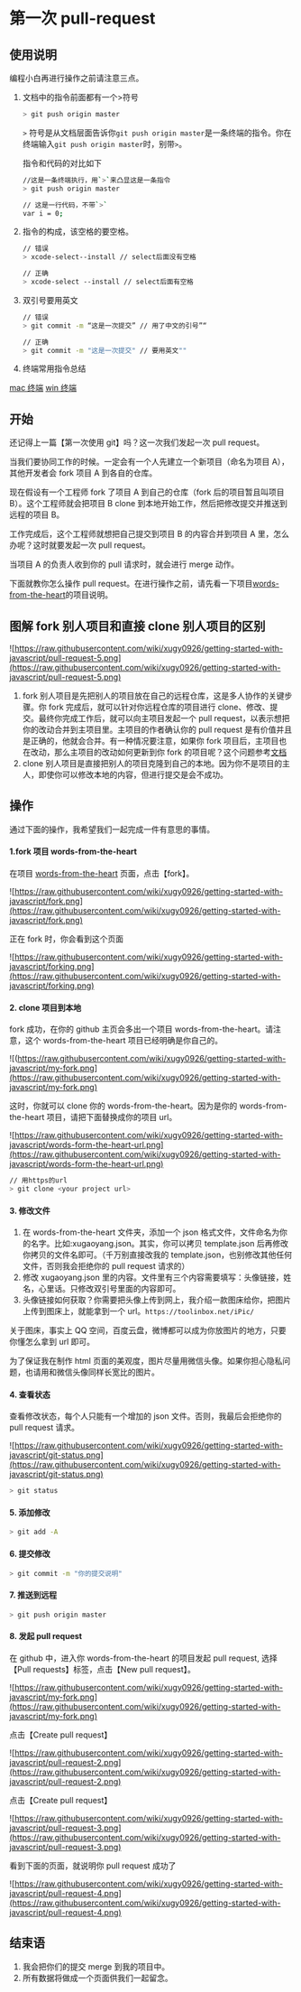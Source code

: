 # 第一次 pull-request

## 使用说明

编程小白再进行操作之前请注意三点。

1. 文档中的指令前面都有一个>符号

    ```bash
    > git push origin master
    ```

    `>` 符号是从文档层面告诉你`git push origin master`是一条终端的指令。你在终端输入`git push origin master`时，别带`>`。

    指令和代码的对比如下

    ```bash
    //这是一条终端执行，用`>`来凸显这是一条指令
    > git push origin master

    // 这是一行代码，不带`>`
    var i = 0;
    ```

2. 指令的构成，该空格的要空格。

    ```bash
    // 错误
    > xcode-select--install // select后面没有空格

    // 正确
    > xcode-select --install // select后面有空格
    ```

3. 双引号要用英文

    ```bash
    // 错误
    > git commit -m “这是一次提交” // 用了中文的引号”“

    // 正确
    > git commit -m "这是一次提交" // 要用英文""
    ```

4. 终端常用指令总结

[mac 终端](https://github.com/xugy0926/getting-started-with-javascript/blob/master/topics/MAC-Terminal-command-list.md)
[win 终端](https://github.com/xugy0926/getting-started-with-javascript/blob/master/topics/Win-Command-list.md)

## 开始

还记得上一篇【第一次使用 git】吗？这一次我们发起一次 pull request。

当我们要协同工作的时候。一定会有一个人先建立一个新项目（命名为项目 A），其他开发者会 fork 项目 A 到各自的仓库。

现在假设有一个工程师 fork 了项目 A 到自己的仓库（fork 后的项目暂且叫项目 B）。这个工程师就会把项目 B clone 到本地开始工作，然后把修改提交并推送到远程的项目 B。

工作完成后，这个工程师就想把自己提交到项目 B 的内容合并到项目 A 里，怎么办呢？这时就要发起一次 pull request。

当项目 A 的负责人收到你的 pull 请求时，就会进行 merge 动作。

下面就教你怎么操作 pull request。在进行操作之前，请先看一下项目[words-from-the-heart](https://github.com/xugy0926/words-from-the-heart)的项目说明。

## 图解 fork 别人项目和直接 clone 别人项目的区别

![https://raw.githubusercontent.com/wiki/xugy0926/getting-started-with-javascript/pull-request-5.png](https://raw.githubusercontent.com/wiki/xugy0926/getting-started-with-javascript/pull-request-5.png)

1. fork 别人项目是先把别人的项目放在自己的远程仓库，这是多人协作的关键步骤。你 fork 完成后，就可以针对你远程仓库的项目进行 clone、修改、提交。最终你完成工作后，就可以向主项目发起一个 pull request，以表示想把你的改动合并到主项目里。主项目的作者确认你的 pull request 是有价值并且是正确的，他就会合并。有一种情况要注意，如果你 fork 项目后，主项目也在改动，那么主项目的改动如何更新到你 fork 的项目呢？这个问题参考[文档](https://github.com/xugy0926/getting-started-with-javascript/blob/master/topics/%E5%A6%82%E4%BD%95%E4%BB%8E%E4%B8%BB%E9%A1%B9%E7%9B%AE%E6%9B%B4%E6%96%B0fork%E7%9A%84%E9%A1%B9%E7%9B%AE.md)
2. clone 别人项目是直接把别人的项目克隆到自己的本地。因为你不是项目的主人，即使你可以修改本地的内容，但进行提交是会不成功。

## 操作

通过下面的操作，我希望我们一起完成一件有意思的事情。

#### 1.fork 项目 words-from-the-heart

在项目 [words-from-the-heart](https://github.com/xugy0926/words-from-the-heart) 页面，点击【fork】。

![https://raw.githubusercontent.com/wiki/xugy0926/getting-started-with-javascript/fork.png](https://raw.githubusercontent.com/wiki/xugy0926/getting-started-with-javascript/fork.png)

正在 fork 时，你会看到这个页面

![https://raw.githubusercontent.com/wiki/xugy0926/getting-started-with-javascript/forking.png](https://raw.githubusercontent.com/wiki/xugy0926/getting-started-with-javascript/forking.png)

#### 2. clone 项目到本地

fork 成功，在你的 github 主页会多出一个项目 words-from-the-heart。请注意，这个 words-from-the-heart 项目已经明确是你自己的。

![(https://raw.githubusercontent.com/wiki/xugy0926/getting-started-with-javascript/my-fork.png](https://raw.githubusercontent.com/wiki/xugy0926/getting-started-with-javascript/my-fork.png)

这时，你就可以 clone 你的 words-from-the-heart。因为是你的 words-from-the-heart 项目，请把下面<your project url>替换成你的项目 url。

![https://raw.githubusercontent.com/wiki/xugy0926/getting-started-with-javascript/words-form-the-heart-url.png](https://raw.githubusercontent.com/wiki/xugy0926/getting-started-with-javascript/words-form-the-heart-url.png)

```bash
// 用https的url
> git clone <your project url>
```

#### 3. 修改文件

1. 在 words-from-the-heart 文件夹，添加一个 json 格式文件，文件命名为你的名字。比如:xugaoyang.json。其实，你可以拷贝 template.json 后再修改你拷贝的文件名即可。（千万别直接改我的 template.json，也别修改其他任何文件，否则我会拒绝你的 pull request 请求的）
2. 修改 xugaoyang.json 里的内容。文件里有三个内容需要填写：头像链接，姓名，心里话。只修改双引号里面的内容即可。
3. 头像链接如何获取？你需要把头像上传到网上，我介绍一款图床给你，把图片上传到图床上，就能拿到一个 url。`https://toolinbox.net/iPic/`

关于图床，事实上 QQ 空间，百度云盘，微博都可以成为你放图片的地方，只要你懂怎么拿到 url 即可。

为了保证我在制作 html 页面的美观度，图片尽量用微信头像。如果你担心隐私问题，也请用和微信头像同样长宽比的图片。

#### 4. 查看状态

查看修改状态，每个人只能有一个增加的 json 文件。否则，我最后会拒绝你的 pull request 请求。

![https://raw.githubusercontent.com/wiki/xugy0926/getting-started-with-javascript/git-status.png](https://raw.githubusercontent.com/wiki/xugy0926/getting-started-with-javascript/git-status.png)

```bash
> git status
```

#### 5. 添加修改

```bash
> git add -A
```

#### 6. 提交修改

```bash
> git commit -m "你的提交说明"
```

#### 7. 推送到远程

```bash
> git push origin master
```

#### 8. 发起 pull request

在 github 中，进入你 words-from-the-heart 的项目发起 pull request, 选择【Pull requests】标签，点击【New pull request】。

![https://raw.githubusercontent.com/wiki/xugy0926/getting-started-with-javascript/my-fork.png](https://raw.githubusercontent.com/wiki/xugy0926/getting-started-with-javascript/my-fork.png)

点击【Create pull request】

![https://raw.githubusercontent.com/wiki/xugy0926/getting-started-with-javascript/pull-request-2.png](https://raw.githubusercontent.com/wiki/xugy0926/getting-started-with-javascript/pull-request-2.png)

点击【Create pull request】

![https://raw.githubusercontent.com/wiki/xugy0926/getting-started-with-javascript/pull-request-3.png](https://raw.githubusercontent.com/wiki/xugy0926/getting-started-with-javascript/pull-request-3.png)

看到下面的页面，就说明你 pull request 成功了

![https://raw.githubusercontent.com/wiki/xugy0926/getting-started-with-javascript/pull-request-4.png](https://raw.githubusercontent.com/wiki/xugy0926/getting-started-with-javascript/pull-request-4.png)

## 结束语

1. 我会把你们的提交 merge 到我的项目中。
1. 所有数据将做成一个页面供我们一起留念。
